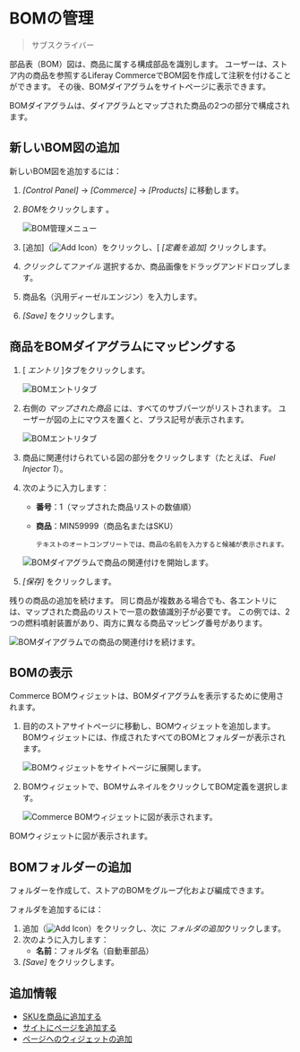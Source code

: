 # BOMの管理

> サブスクライバー

部品表（BOM）図は、商品に属する構成部品を識別します。 ユーザーは、ストア内の商品を参照するLiferay CommerceでBOM図を作成して注釈を付けることができます。 その後、BOMダイアグラムをサイトページに表示できます。

BOMダイアグラムは、ダイアグラムとマップされた商品の2つの部分で構成されます。

## 新しいBOM図の追加

新しいBOM図を追加するには：

1.  *[Control Panel]* → *[Commerce]* → *[Products]* に移動します。

2.  *BOM*をクリックします 。

    ![BOM管理メニュー](./managing-boms/images/01.png)

3.  [追加]（![Add Icon](../../../images/icon-add.png)）をクリックし、[ *[定義を追加]* クリックします。

4.  *クリックしてファイル* 選択するか、商品画像をドラッグアンドドロップします。

5.  商品名（汎用ディーゼルエンジン）を入力します。

6.  *[Save]* をクリックします。

## 商品をBOMダイアグラムにマッピングする

1.  [ *エントリ* ]タブをクリックします。

    ![BOMエントリタブ](./managing-boms/images/02.png)

2.  右側の *マップされた商品* には、すべてのサブパーツがリストされます。 ユーザーが図の上にマウスを置くと、プラス記号が表示されます。

    ![BOMエントリタブ](./managing-boms/images/03.png)

3.  商品に関連付けられている図の部分をクリックします（たとえば、 *Fuel Injector 1*）。

4.  次のように入力します：

      - **番号**：1（マップされた商品リストの数値順）

      - **商品**：MIN59999（商品名またはSKU）

        ```{tip}
        テキストのオートコンプリートでは、商品の名前を入力すると候補が表示されます。
        ```

    ![BOMダイアグラムで商品の関連付けを開始します。](./managing-boms/images/04.png)

5.  *[保存]* をクリックします。

残りの商品の追加を続けます。 同じ商品が複数ある場合でも、各エントリには、マップされた商品のリストで一意の数値識別子が必要です。 この例では、2つの燃料噴射装置があり、両方に異なる商品マッピング番号があります。

![BOMダイアグラムでの商品の関連付けを続けます。](./managing-boms/images/05.png)

## BOMの表示

Commerce BOMウィジェットは、BOMダイアグラムを表示するために使用されます。

1.  目的のストアサイトページに移動し、BOMウィジェットを追加します。 BOMウィジェットには、作成されたすべてのBOMとフォルダーが表示されます。

    ![BOMウィジェットをサイトページに展開します。](./managing-boms/images/06.png)

2.  BOMウィジェットで、BOMサムネイルをクリックしてBOM定義を選択します。

    ![Commerce BOMウィジェットに図が表示されます。](./managing-boms/images/07.png)

BOMウィジェットに図が表示されます。

## BOMフォルダーの追加

フォルダーを作成して、ストアのBOMをグループ化および編成できます。

フォルダを追加するには：

1.  追加（![Add Icon](../../../images/icon-add.png)）をクリックし、次に *フォルダの追加*クリックします。
2.  次のように入力します：
      - **名前**：フォルダ名（自動車部品）
3.  *[Save]* をクリックします。

## 追加情報

  - [SKUを商品に追加する](./adding-skus-to-your-products.md)
  - [サイトにページを追加する](https://learn.liferay.com/dxp/7.x/en/site-building/creating-pages/adding-pages/adding-a-page-to-a-site.html)
  - [ページへのウィジェットの追加](https://learn.liferay.com/dxp/7.x/en/site-building/creating-pages/using-widget-pages/adding-widgets-to-a-page.html)
